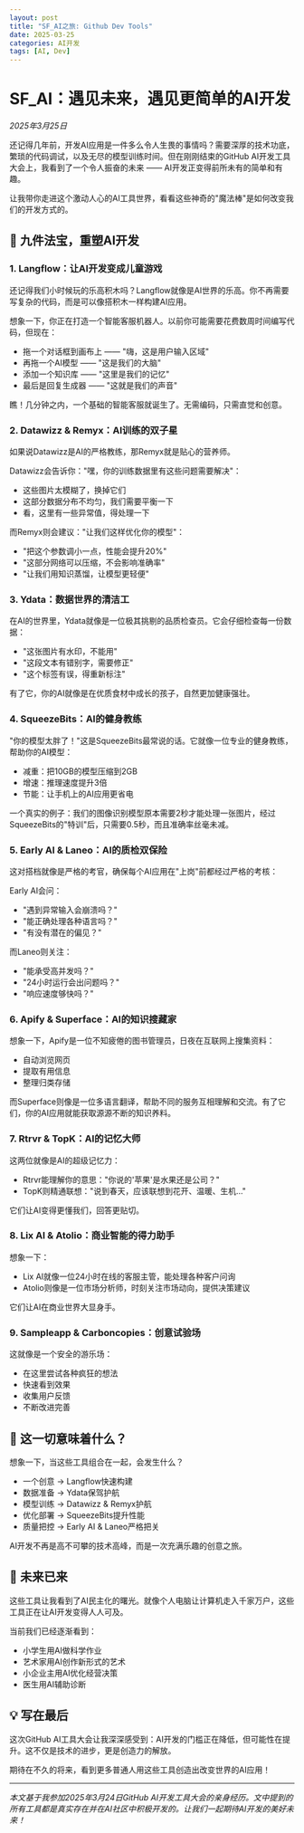 ```yaml
---
layout: post
title: "SF_AI之旅: Github Dev Tools"
date: 2025-03-25
categories: AI开发
tags: [AI, Dev]
---
```


# SF_AI：遇见未来，遇见更简单的AI开发

*2025年3月25日*

还记得几年前，开发AI应用是一件多么令人生畏的事情吗？需要深厚的技术功底，繁琐的代码调试，以及无尽的模型训练时间。但在刚刚结束的GitHub AI开发工具大会上，我看到了一个令人振奋的未来 —— AI开发正变得前所未有的简单和有趣。

让我带你走进这个激动人心的AI工具世界，看看这些神奇的"魔法棒"是如何改变我们的开发方式的。

## 🎯 九件法宝，重塑AI开发

### 1. Langflow：让AI开发变成儿童游戏

还记得我们小时候玩的乐高积木吗？Langflow就像是AI世界的乐高。你不再需要写复杂的代码，而是可以像搭积木一样构建AI应用。

想象一下，你正在打造一个智能客服机器人。以前你可能需要花费数周时间编写代码，但现在：
- 拖一个对话框到画布上 —— "嗨，这是用户输入区域"
- 再拖一个AI模型 —— "这是我们的大脑"
- 添加一个知识库 —— "这里是我们的记忆"
- 最后是回复生成器 —— "这就是我们的声音"

瞧！几分钟之内，一个基础的智能客服就诞生了。无需编码，只需直觉和创意。

### 2. Datawizz & Remyx：AI训练的双子星

如果说Datawizz是AI的严格教练，那Remyx就是贴心的营养师。

Datawizz会告诉你："嘿，你的训练数据里有这些问题需要解决"：
- 这些图片太模糊了，换掉它们
- 这部分数据分布不均匀，我们需要平衡一下
- 看，这里有一些异常值，得处理一下

而Remyx则会建议："让我们这样优化你的模型"：
- "把这个参数调小一点，性能会提升20%"
- "这部分网络可以压缩，不会影响准确率"
- "让我们用知识蒸馏，让模型更轻便"

### 3. Ydata：数据世界的清洁工

在AI的世界里，Ydata就像是一位极其挑剔的品质检查员。它会仔细检查每一份数据：
- "这张图片有水印，不能用"
- "这段文本有错别字，需要修正"
- "这个标签有误，得重新标注"

有了它，你的AI就像是在优质食材中成长的孩子，自然更加健康强壮。

### 4. SqueezeBits：AI的健身教练

"你的模型太胖了！"这是SqueezeBits最常说的话。它就像一位专业的健身教练，帮助你的AI模型：
- 减重：把10GB的模型压缩到2GB
- 增速：推理速度提升3倍
- 节能：让手机上的AI应用更省电

一个真实的例子：我们的图像识别模型原本需要2秒才能处理一张图片，经过SqueezeBits的"特训"后，只需要0.5秒，而且准确率丝毫未减。

### 5. Early AI & Laneo：AI的质检双保险

这对搭档就像是严格的考官，确保每个AI应用在"上岗"前都经过严格的考核：

Early AI会问：
- "遇到异常输入会崩溃吗？"
- "能正确处理各种语言吗？"
- "有没有潜在的偏见？"

而Laneo则关注：
- "能承受高并发吗？"
- "24小时运行会出问题吗？"
- "响应速度够快吗？"

### 6. Apify & Superface：AI的知识搜藏家

想象一下，Apify是一位不知疲倦的图书管理员，日夜在互联网上搜集资料：
- 自动浏览网页
- 提取有用信息
- 整理归类存储

而Superface则像是一位多语言翻译，帮助不同的服务互相理解和交流。有了它们，你的AI应用就能获取源源不断的知识养料。

### 7. Rtrvr & TopK：AI的记忆大师

这两位就像是AI的超级记忆力：
- Rtrvr能理解你的意思："你说的'苹果'是水果还是公司？"
- TopK则精通联想："说到春天，应该联想到花开、温暖、生机..."

它们让AI变得更懂我们，回答更贴切。

### 8. Lix AI & Atolio：商业智能的得力助手

想象一下：
- Lix AI就像一位24小时在线的客服主管，能处理各种客户问询
- Atolio则像是一位市场分析师，时刻关注市场动向，提供决策建议

它们让AI在商业世界大显身手。

### 9. Sampleapp & Carboncopies：创意试验场

这就像是一个安全的游乐场：
- 在这里尝试各种疯狂的想法
- 快速看到效果
- 收集用户反馈
- 不断改进完善

## 🌟 这一切意味着什么？

想象一下，当这些工具组合在一起，会发生什么？

- 一个创意 → Langflow快速构建
- 数据准备 → Ydata保驾护航
- 模型训练 → Datawizz & Remyx护航
- 优化部署 → SqueezeBits提升性能
- 质量把控 → Early AI & Laneo严格把关

AI开发不再是高不可攀的技术高峰，而是一次充满乐趣的创意之旅。

## 🚀 未来已来

这些工具让我看到了AI民主化的曙光。就像个人电脑让计算机走入千家万户，这些工具正在让AI开发变得人人可及。

当前我们已经逐渐看到：
- 小学生用AI做科学作业
- 艺术家用AI创作新形式的艺术
- 小企业主用AI优化经营决策
- 医生用AI辅助诊断

## 💡 写在最后

这次GitHub AI工具大会让我深深感受到：AI开发的门槛正在降低，但可能性在提升。这不仅是技术的进步，更是创造力的解放。

期待在不久的将来，看到更多普通人用这些工具创造出改变世界的AI应用！

---
*本文基于我参加2025年3月24日GitHub AI开发工具大会的亲身经历。文中提到的所有工具都是真实存在并在AI社区中积极开发的。让我们一起期待AI开发的美好未来！*
